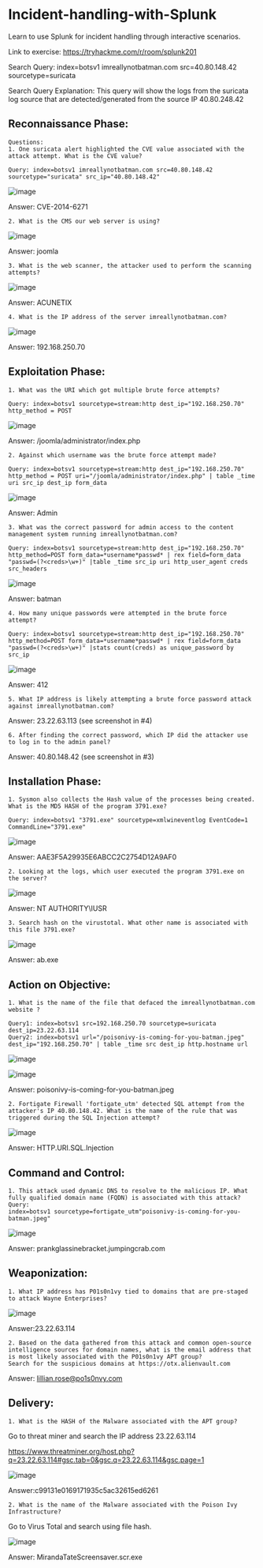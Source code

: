 # Incident-handling-with-Splunk
Learn to use Splunk for incident handling through interactive scenarios.

Link to exercise: https://tryhackme.com/r/room/splunk201

Search Query: index=botsv1 imreallynotbatman.com src=40.80.148.42 sourcetype=suricata

Search Query Explanation: This query will show the logs from the suricata log source that are detected/generated from the source IP 40.80.248.42

## Reconnaissance Phase:

	Questions:
	1. One suricata alert highlighted the CVE value associated with the attack attempt. What is the CVE value?
	
	Query: index=botsv1 imreallynotbatman.com src=40.80.148.42 sourcetype="suricata" src_ip="40.80.148.42"
![image](https://github.com/jli149/Incident-handling-with-Splunk/assets/52467584/ba426df9-8c0f-4d47-acc1-39bffd6712a4)

Answer: CVE-2014-6271
	
	2. What is the CMS our web server is using?

![image](https://github.com/jli149/Incident-handling-with-Splunk/assets/52467584/87a2c0c8-f496-4b91-a5d7-2df95ec23141)

Answer: joomla
	
	3. What is the web scanner, the attacker used to perform the scanning attempts?
	
![image](https://github.com/jli149/Incident-handling-with-Splunk/assets/52467584/87e3c7b3-bbe1-4e0a-a39a-deb3cdf9b577)

Answer: ACUNETIX
	
	4. What is the IP address of the server imreallynotbatman.com?

![image](https://github.com/jli149/Incident-handling-with-Splunk/assets/52467584/7c1a3278-0edb-4801-b823-92e14e42da92)
	
Answer: 192.168.250.70
	
## Exploitation Phase:
	
	1. What was the URI which got multiple brute force attempts?
	
	Query: index=botsv1 sourcetype=stream:http dest_ip="192.168.250.70" http_method = POST
![image](https://github.com/jli149/Incident-handling-with-Splunk/assets/52467584/80749116-5520-4b20-be1b-439d140a8e01)

Answer: /joomla/administrator/index.php
	
	2. Against which username was the brute force attempt made?

	Query: index=botsv1 sourcetype=stream:http dest_ip="192.168.250.70" http_method = POST uri="/joomla/administrator/index.php" | table _time uri src_ip dest_ip form_data

![image](https://github.com/jli149/Incident-handling-with-Splunk/assets/52467584/c88308c8-6585-4fc2-957e-a6332f358b6b)

Answer: Admin
	

	3. What was the correct password for admin access to the content management system running imreallynotbatman.com?
	
	Query: index=botsv1 sourcetype=stream:http dest_ip="192.168.250.70" http_method=POST form_data=*username*passwd* | rex field=form_data "passwd=(?<creds>\w+)" |table _time src_ip uri http_user_agent creds src_headers

![image](https://github.com/jli149/Incident-handling-with-Splunk/assets/52467584/b0e6ab8a-a2a8-42d2-981c-ab7f996cf7e0)

Answer: batman
	
	4. How many unique passwords were attempted in the brute force attempt?
	
	Query: index=botsv1 sourcetype=stream:http dest_ip="192.168.250.70" http_method=POST form_data=*username*passwd* | rex field=form_data "passwd=(?<creds>\w+)" |stats count(creds) as unique_password by src_ip
	
![image](https://github.com/jli149/Incident-handling-with-Splunk/assets/52467584/43ad8b79-a561-4185-8b50-5af8d319f05e)

Answer: 412
	
	5. What IP address is likely attempting a brute force password attack against imreallynotbatman.com?
Answer:  23.22.63.113 (see screenshot in #4)
	
	6. After finding the correct password, which IP did the attacker use to log in to the admin panel?
Answer: 40.80.148.42 (see screenshot in #3)
	
## Installation Phase:
	1. Sysmon also collects the Hash value of the processes being created. What is the MD5 HASH of the program 3791.exe?

	Query: index=botsv1 "3791.exe" sourcetype=xmlwineventlog EventCode=1 CommandLine="3791.exe"
![image](https://github.com/jli149/Incident-handling-with-Splunk/assets/52467584/40303a99-8a03-459f-9a44-f854a4148db6)
	
Answer: AAE3F5A29935E6ABCC2C2754D12A9AF0
	
	2. Looking at the logs, which user executed the program 3791.exe on the server?
	
![image](https://github.com/jli149/Incident-handling-with-Splunk/assets/52467584/0ef5ed4e-6c4b-489b-ae1c-a7ccec0beecf)
	
Answer: NT AUTHORITY\IUSR
	
	3. Search hash on the virustotal. What other name is associated with this file 3791.exe?
![image](https://github.com/jli149/Incident-handling-with-Splunk/assets/52467584/5f5d7140-af87-4f57-8bc6-fcfd6588b165)

Answer: ab.exe
	
## Action on Objective:
	
	1. What is the name of the file that defaced the imreallynotbatman.com website ?
	
	Query1: index=botsv1 src=192.168.250.70 sourcetype=suricata dest_ip=23.22.63.114
	Query2: index=botsv1 url="/poisonivy-is-coming-for-you-batman.jpeg" dest_ip="192.168.250.70" | table _time src dest_ip http.hostname url
![image](https://github.com/jli149/Incident-handling-with-Splunk/assets/52467584/77b5e7e4-5e54-486b-8e6d-fde047551a14)

![image](https://github.com/jli149/Incident-handling-with-Splunk/assets/52467584/7a7f40b6-c863-45e3-98cc-253a5868a1fe)

Answer: poisonivy-is-coming-for-you-batman.jpeg
	
	2. Fortigate Firewall 'fortigate_utm' detected SQL attempt from the attacker's IP 40.80.148.42. What is the name of the rule that was triggered during the SQL Injection attempt?
	
![image](https://github.com/jli149/Incident-handling-with-Splunk/assets/52467584/a9ada885-478f-4018-a052-a855c9f47061)

Answer: HTTP.URI.SQL.Injection
	
## Command and Control:
	
	1. This attack used dynamic DNS to resolve to the malicious IP. What fully qualified domain name (FQDN) is associated with this attack?
	Query:
	index=botsv1 sourcetype=fortigate_utm"poisonivy-is-coming-for-you-batman.jpeg"
![image](https://github.com/jli149/Incident-handling-with-Splunk/assets/52467584/8f098e3f-32c6-4eea-aa50-6788428d4fa7)

Answer: prankglassinebracket.jumpingcrab.com

## Weaponization:

	1. What IP address has P01s0n1vy tied to domains that are pre-staged to attack Wayne Enterprises?
	
![image](https://github.com/jli149/Incident-handling-with-Splunk/assets/52467584/051272e4-a066-4059-ad68-1abf26bc2e7c)

Answer:23.22.63.114

	2. Based on the data gathered from this attack and common open-source intelligence sources for domain names, what is the email address that is most likely associated with the P01s0n1vy APT group?
	Search for the suspicious domains at https://otx.alienvault.com
	
	
Answer: lillian.rose@po1s0nvy.com
	
	
## Delivery:
	
	1. What is the HASH of the Malware associated with the APT group?
Go to threat miner and search the IP address 23.22.63.114

https://www.threatminer.org/host.php?q=23.22.63.114#gsc.tab=0&gsc.q=23.22.63.114&gsc.page=1
	
![image](https://github.com/jli149/Incident-handling-with-Splunk/assets/52467584/5b26dcfd-f716-461e-a379-71f96c7cd805)

Answer:c99131e0169171935c5ac32615ed6261
	
	2. What is the name of the Malware associated with the Poison Ivy Infrastructure?
Go to Virus Total and search using file hash. 

![image](https://github.com/jli149/Incident-handling-with-Splunk/assets/52467584/e2c8e468-71d9-413b-b2ec-f53731cf4c07)

Answer: MirandaTateScreensaver.scr.exe

